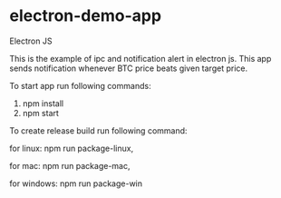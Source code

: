 # electron-demo-app
Electron JS

This is the example of ipc and notification alert in electron js. 
This app sends notification whenever BTC price beats given target price.


To start app run following commands:

1. npm install
2. npm start


To create release build run following command:

for linux: npm run package-linux,

for mac: npm run package-mac,

for windows: npm run package-win 
